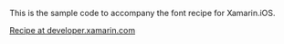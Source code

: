 This is the sample code to accompany the font recipe for Xamarin.iOS.

[Recipe at developer.xamarin.com](http://developer.xamarin.com/recipes/ios/standard_controls/fonts/enumerate_fonts)
